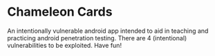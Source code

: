 # Chameleon Cards

An intentionally vulnerable android app intended to aid in teaching and practicing android penetration testing. There are 4 (intentional) vulnerabilities to be exploited. Have fun!
